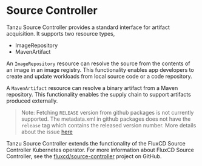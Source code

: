 # Source Controller

Tanzu Source Controller provides a standard interface for artifact acquisition. It supports two resource types,

- ImageRepository
- MavenArtifact

An `ImageRepository` resource can resolve the source from the contents of an image in an image registry. This functionality enables app developers to create and update workloads from local source code or a code repository.

A `MavenArtifact` resource can resolve a binary artifact from a Maven repository. This functionality enables the supply chain to support artifacts produced externally.

> Note: Fetching `RELEASE` version from github packages is not currently supported. The metadata.xml in github packages does not have the `release` tag which contains the released version number. More details about the issue [here](https://github.community/t/maven-metadata-xml-is-corrupted-on-upload-to-registry/177725)

Tanzu Source Controller extends the functionality of the FluxCD Source Controller Kubernetes operator. For more information about FluxCD Source Controller, see the
[fluxcd/source-controller](https://github.com/fluxcd/source-controller) project on GitHub.
